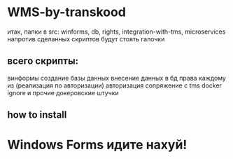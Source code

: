 # WMS-by-transkood
итак, папки в src:
winforms, db, rights, integration-with-tms, microservices
напротив сделанных скриптов будут стоять галочки

## всего скрипты:

винформы
создание базы данных
внесение данных в бд
права каждому из (реализация по авторизации)
авторизация
сопряжение с tms
docker ignore и прочие докеровские штучки

## how to install


# Windows Forms идите нахуй!
